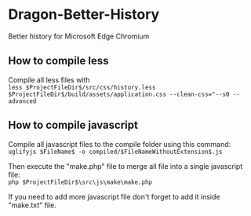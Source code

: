 # Dragon-Better-History

Better history for Microsoft Edge Chromium

## How to compile less

Compile all less files with  
````less $ProjectFileDir$/src/css/history.less $ProjectFileDir$/build/assets/application.css --clean-css="--s0 --advanced````

## How to compile javascript

Compile all javascript files to the compile folder using this command:  
````uglifyjs $FileName$ -o compiled/$FileNameWithoutExtension$.js````

Then execute the "make.php" file to merge all file into a single javascript file:  
````php $ProjectFileDir$\src\js\make\make.php````

If you need to add more javascript file don't forget to add it inside "make.txt" file.
